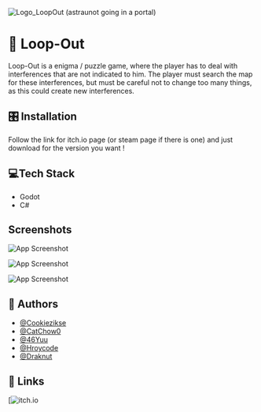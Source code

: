 
![Logo_LoopOut (astraunot going in a portal)](https://media.discordapp.net/attachments/1179525458384146564/1182382374844121280/DALLE_2023-12-04_21.png?ex=65847e65&is=65720965&hm=eeb4eb0cda4c1f96b5443f79a68d128d08c10f43bfc8a88e201eb1295e4f9a11&=&format=webp&quality=lossless&width=468&height=468)


# 🌌​ Loop-Out

Loop-Out is a enigma / puzzle game, where the player has to deal with interferences that are not indicated to him. 
The player must search the map for these interferences, but must be careful not to change too many things, as this could create new interferences.

## 🎛️​ Installation

Follow the link for itch.io page (or steam page if there is one) and just download for the version you want !




## 💻​Tech Stack

- Godot
- C#

## Screenshots

![App Screenshot](https://cdn.discordapp.com/attachments/839161156265312306/1186448538318680174/image.png?ex=6593494e&is=6580d44e&hm=3a9f4c1063bc22661d095e43dcf7238d0cde080554eb968a41ed5f97da50bf29&)

![App Screenshot](https://cdn.discordapp.com/attachments/839161156265312306/1186448801188290572/image.png?ex=6593498d&is=6580d48d&hm=0ce0af7ecf24f707403e83690b3ee9b0c2b6055945fc90ff9d2bfd3a237ea946&)

![App Screenshot](https://cdn.discordapp.com/attachments/839161156265312306/1186448928409927750/image.png?ex=659349ab&is=6580d4ab&hm=4abb55d8e2c72593d42e37c3005d68cdcb35381b416f168a02bc3d3c83c9178b&)

## 🤼​ Authors

- [@Cookiezikse](https://www.github.com/cookiezikse)
- [@CatChow0](https://github.com/CatChow0)
- [@46Yuu](https://github.com/46Yuu)
- [@Hroycode](https://github.com/Hroycode)
- [@Draknut](https://github.com/Draknut)


## 🔗 Links
[![itch.io](https://cookiekrips.itch.io/loopout)


